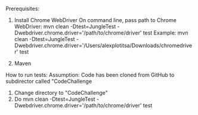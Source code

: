 Prerequisites:
1. Install Chrome WebDriver
On command line, pass path to Chrome WebDriver:
mvn clean -Dtest=JungleTest -Dwebdriver.chrome.driver='/path/to/chrome/driver' test
Example:
mvn clean -Dtest=JungleTest -Dwebdriver.chrome.driver='/Users/alexplotitsa/Downloads/chromedriver' test

2. Maven

How to run tests:
Assumption:  Code has been cloned from GitHub to subdirector called "CodeChallenge

1. Change directory to "CodeChallenge"
2. Do mvn clean -Dtest=JungleTest -Dwebdriver.chrome.driver='/path/to/chrome/driver' test
